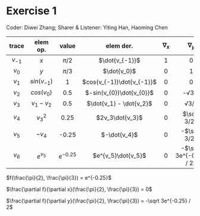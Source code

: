 # Exercise 1

Coder: Diwei Zhang; Sharer & Listener: Yiting Han, Haoming Chen

| trace   | elem op.    | value      | elem der.               | $\nabla_{x}$  | $\nabla_{y}$     |
| :---:   | :------:    | :------:   | :--------------------:  | :---------: | :----------: |
| $v_{-1}$   | $x$         |  $\pi/2$   | $\dot{v_{-1}}$             |         1   |      0       |
| $v_0$   | $y$         |  $\pi/3$   | $\dot{v_0}$             |         0   |      1       |
| $v_1$ | $sin(v_{-1})$ | 1 | $cos(v_{-1})\dot{v_{-1}}$ | 0 | 0|
| $v_2$ | $cos(v_{0})$ | 0.5 | $-sin(v_{0})\dot{v_{0}}$ | 0 | -$√3 / 2$|
|$v_3$| $v_1 - v_2$ | 0.5 | $\dot{v_1} - \dot{v_2}$ | 0 | $√3 / 2$ |
|$v_4$| $v_3^2$ | 0.25| $2v_3\dot{v_3}$ | 0 | $\sqrt 3/2$ | 
|$v_5$| $-v_4$ | -0.25 | $-\dot{v_4}$ | 0 | -$\sqrt 3/2$ |
|$v_6$| $e^{v_5}$ | $e^{-0.25}$ | $e^{v_5}\dot{v_5}$ | 0 | -$\sqrt 3e^{-0.25} / 2$

$f(\frac{\pi}{2}, \frac{\pi}{3}) = e^{-0.25}$

$\frac{\partial f}{\partial x}(\frac{\pi}{2}, \frac{\pi}{3}) = 0$

$\frac{\partial f}{\partial y}(\frac{\pi}{2}, \frac{\pi}{3}) = -\sqrt 3e^{-0.25} / 2$